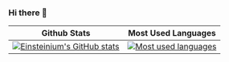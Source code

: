 ### Hi there 👋

<!--
**einsteinium299/einsteinium299** is a ✨ _special_ ✨ repository because its `README.md` (this file) appears on your GitHub profile.

Here are some ideas to get you started:

- 🔭 I’m currently working on ...
- 🌱 I’m currently learning ...
- 👯 I’m looking to collaborate on ...
- 🤔 I’m looking for help with ...
- 💬 Ask me about ...
- 📫 How to reach me: ...
- 😄 Pronouns: ...
- ⚡ Fun fact: ...
-->

Github Stats               |  Most Used Languages                  
:-------------------------:|:-------------------------:
[![Einsteinium's GitHub stats](https://github-readme-stats.vercel.app/api?username=einsteinium299&count_private=true&include_all_commits=true)](https://github.com/einsteinium299/) | [![Most used languages](https://github-readme-stats.vercel.app/api/top-langs/?username=einsteinium299&count_private=true&include_all_commits=true)](https://github.com/einsteinium299/)
